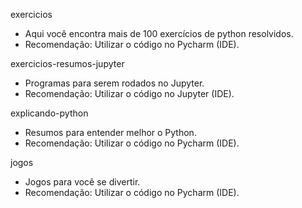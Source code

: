 exercicios
- Aqui você encontra mais de 100 exercícios de python resolvidos.
- Recomendação: Utilizar o código no Pycharm (IDE). 

exercicios-resumos-jupyter
- Programas para serem rodados no Jupyter.
- Recomendação: Utilizar o código no Jupyter (IDE). 

explicando-python
- Resumos para entender melhor o Python. 
- Recomendação: Utilizar o código no Pycharm (IDE). 

jogos 
- Jogos para você se divertir. 
- Recomendação: Utilizar o código no Pycharm (IDE). 

